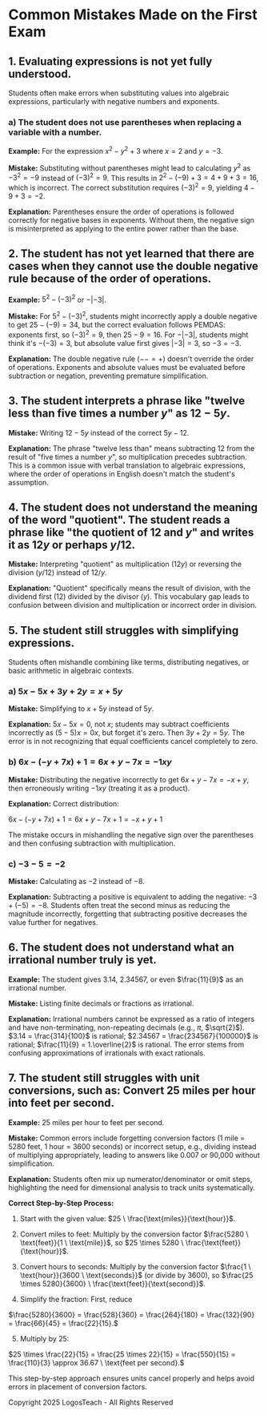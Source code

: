 # Common Mistakes Made on the First Exam

## 1. Evaluating expressions is not yet fully understood.

Students often make errors when substituting values into algebraic expressions, particularly with negative numbers and exponents.

### a) The student does not use parentheses when replacing a variable with a number.

**Example:** For the expression $x^2 - y^2 + 3$ where $x = 2$ and $y = -3$.

**Mistake:** Substituting without parentheses might lead to calculating $y^2$ as $-3^2 = -9$ instead of $(-3)^2 = 9$. This results in $2^2 - (-9) + 3 = 4 + 9 + 3 = 16$, which is incorrect. The correct substitution requires $(-3)^2 = 9$, yielding $4 - 9 + 3 = -2$.

**Explanation:** Parentheses ensure the order of operations is followed correctly for negative bases in exponents. Without them, the negative sign is misinterpreted as applying to the entire power rather than the base.

## 2. The student has not yet learned that there are cases when they cannot use the double negative rule because of the order of operations.

**Example:** $5^2 - (-3)^2$ or $-|-3|$.

**Mistake:** For $5^2 - (-3)^2$, students might incorrectly apply a double negative to get $25 - (-9) = 34$, but the correct evaluation follows PEMDAS: exponents first, so $(-3)^2 = 9$, then $25 - 9 = 16$. For $-|-3|$, students might think it's $-(-3) = 3$, but absolute value first gives $|-3| = 3$, so $-3 = -3$.

**Explanation:** The double negative rule ($-- = +$) doesn't override the order of operations. Exponents and absolute values must be evaluated before subtraction or negation, preventing premature simplification.

## 3. The student interprets a phrase like "twelve less than five times a number $y$" as $12 - 5y$.

**Mistake:** Writing $12 - 5y$ instead of the correct $5y - 12$.

**Explanation:** The phrase "twelve less than" means subtracting 12 from the result of "five times a number $y$", so multiplication precedes subtraction. This is a common issue with verbal translation to algebraic expressions, where the order of operations in English doesn't match the student's assumption.

## 4. The student does not understand the meaning of the word "quotient". The student reads a phrase like "the quotient of 12 and $y$" and writes it as $12y$ or perhaps $y/12$.

**Mistake:** Interpreting "quotient" as multiplication ($12y$) or reversing the division ($y/12$) instead of $12 / y$.

**Explanation:** "Quotient" specifically means the result of division, with the dividend first (12) divided by the divisor ($y$). This vocabulary gap leads to confusion between division and multiplication or incorrect order in division.

## 5. The student still struggles with simplifying expressions.

Students often mishandle combining like terms, distributing negatives, or basic arithmetic in algebraic contexts.

### a) $5x - 5x + 3y + 2y = x + 5y$

**Mistake:** Simplifying to $x + 5y$ instead of $5y$.

**Explanation:** $5x - 5x = 0$, not $x$; students may subtract coefficients incorrectly as $(5-5)x = 0x$, but forget it's zero. Then $3y + 2y = 5y$. The error is in not recognizing that equal coefficients cancel completely to zero.

### b) $6x - (-y + 7x) + 1 = 6x + y - 7x = -1xy$

**Mistake:** Distributing the negative incorrectly to get $6x + y - 7x = -x + y$, then erroneously writing $-1xy$ (treating it as a product).

**Explanation:** Correct distribution:

$6x - (-y + 7x) + 1 = 6x + y - 7x + 1 = -x + y + 1$

The mistake occurs in mishandling the negative sign over the parentheses and then confusing subtraction with multiplication.

### c) $-3 - 5 = -2$

**Mistake:** Calculating as $-2$ instead of $-8$.

**Explanation:** Subtracting a positive is equivalent to adding the negative: $-3 + (-5) = -8$. Students often treat the second minus as reducing the magnitude incorrectly, forgetting that subtracting positive decreases the value further for negatives.

## 6. The student does not understand what an irrational number truly is yet.

**Example:** The student gives $3.14$, $2.34567$, or even $\frac{11}{9}$ as an irrational number.

**Mistake:** Listing finite decimals or fractions as irrational.

**Explanation:** Irrational numbers cannot be expressed as a ratio of integers and have non-terminating, non-repeating decimals (e.g., $\pi$, $\sqrt{2}$). $3.14 = \frac{314}{100}$ is rational; $2.34567 = \frac{234567}{100000}$ is rational; $\frac{11}{9} = 1.\overline{2}$ is rational. The error stems from confusing approximations of irrationals with exact rationals.

## 7. The student still struggles with unit conversions, such as: Convert 25 miles per hour into feet per second.

**Example:** $25$ miles per hour to feet per second.

**Mistake:** Common errors include forgetting conversion factors (1 mile = 5280 feet, 1 hour = 3600 seconds) or incorrect setup, e.g., dividing instead of multiplying appropriately, leading to answers like 0.007 or 90,000 without simplification.

**Explanation:** Students often mix up numerator/denominator or omit steps, highlighting the need for dimensional analysis to track units systematically.

**Correct Step-by-Step Process:**

1. Start with the given value: $25 \ \frac{\text{miles}}{\text{hour}}$.

2. Convert miles to feet: Multiply by the conversion factor $\frac{5280 \ \text{feet}}{1 \ \text{mile}}$, so $25 \times 5280 \ \frac{\text{feet}}{\text{hour}}$.

3. Convert hours to seconds: Multiply by the conversion factor $\frac{1 \ \text{hour}}{3600 \ \text{seconds}}$ (or divide by 3600), so $\frac{25 \times 5280}{3600} \ \frac{\text{feet}}{\text{second}}$.

4. Simplify the fraction: First, reduce

$\frac{5280}{3600} = \frac{528}{360} = \frac{264}{180} = \frac{132}{90} = \frac{66}{45} = \frac{22}{15}.$

5. Multiply by 25:

$25 \times \frac{22}{15} = \frac{25 \times 22}{15} = \frac{550}{15} = \frac{110}{3} \approx 36.67 \ \text{feet per second}.$

This step-by-step approach ensures units cancel properly and helps avoid errors in placement of conversion factors.

Copyright 2025 LogosTeach - All Rights Reserved
